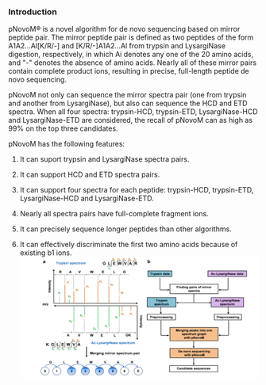 ### **Introduction**
pNovoM® is a novel algorithm for de novo sequencing based on mirror peptide pair. The mirror peptide pair is defined as two peptides of the form A1A2...Al[K/R/-] and [K/R/-]A1A2...Al from trypsin and LysargiNase digestion, respectively, in which Ai denotes any one of the 20 amino acids, and "-" denotes the absence of amino acids. Nearly all of these mirror pairs contain complete product ions, resulting in precise, full-length peptide de novo sequencing.

pNovoM not only can sequence the mirror spectra pair (one from trypsin and another from LysargiNase), but also can sequence the HCD and ETD spectra. When all four spectra: trypsin-HCD, trypsin-ETD, LysargiNase-HCD and LysargiNase-ETD are considered, the recall of pNovoM can as high as 99% on the top three candidates.

pNovoM has the following features:

1. It can suport trypsin and LysargiNase spectra pairs.

2. It can support HCD and ETD spectra pairs.

3. It can support four spectra for each peptide: trypsin-HCD, trypsin-ETD, LysargiNase-HCD and LysargiNase-ETD.

4. Nearly all spectra pairs have full-complete fragment ions.

5. It can precisely sequence longer peptides than other algorithms.

6. It can effectively discriminate the first two amino acids because of existing b1 ions.
![image](https://github.com/pnovo/pNovoM/blob/pNovoM/pNovoM.PNG)
